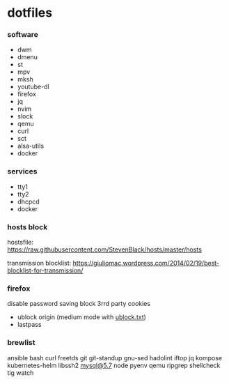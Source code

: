 # dotfiles

### software
* dwm
* dmenu
* st
* mpv
* mksh
* youtube-dl
* firefox
* jq
* nvim
* slock
* qemu
* curl
* sct
* alsa-utils
* docker

### services
* tty1
* tty2
* dhcpcd
* docker

### hosts block

hostsfile: https://raw.githubusercontent.com/StevenBlack/hosts/master/hosts

transmission blocklist: https://giuliomac.wordpress.com/2014/02/19/best-blocklist-for-transmission/

### firefox
disable password saving
block 3rrd party cookies

* ublock origin (medium mode with [ublock.txt](ublock.txt))
* lastpass

### brewlist
ansible
bash
curl
freetds
git
git-standup
gnu-sed
hadolint
iftop
jq
kompose
kubernetes-helm
libssh2
mysql@5.7
node
pyenv
qemu
ripgrep
shellcheck
tig
watch
